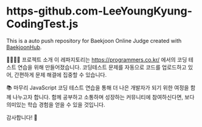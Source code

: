 # https-github.com-LeeYoungKyung-CodingTest.js
This is a auto push repository for Baekjoon Online Judge created with [BaekjoonHub](https://github.com/BaekjoonHub/BaekjoonHub).

👩🏼‍💻🚀 프로젝트 소개
이 레파지토리는 https://programmers.co.kr/ 에서의 코딩 테스트 연습을 위해 만들어졌습니다. 코딩테스트 문제를 자동으로 코드를 업로드하고 있어, 간편하게 문제 해결에 집중할 수 있습니다.





📚 마무리
JavaScript 코딩 테스트 연습을 통해 더 나은 개발자가 되기 위한 여정을 함께 나누고자 합니다. 함께 공부하고 소통하며 성장하는 커뮤니티에 참여하신다면, 보다 의미있는 학습 경험을 얻을 수 있을 것입니다.





감사합니다! 🚀
